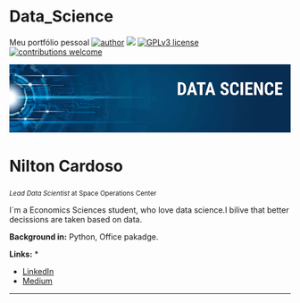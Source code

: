 # Data_Science
Meu portfólio pessoal
[![author](https://img.shields.io/badge/author-carlosfab-red.svg)](https://www.linkedin.com/in/carlosfab) [![](https://img.shields.io/badge/python-3.7+-blue.svg)](https://www.python.org/downloads/release/python-365/) [![GPLv3 license](https://img.shields.io/badge/License-GPLv3-blue.svg)](http://perso.crans.org/besson/LICENSE.html) [![contributions welcome](https://img.shields.io/badge/contributions-welcome-brightgreen.svg?style=flat)](https://github.com/carlosfab/data_science/issues)

<p align="center">
  <img src="banner.png" >
</p>

# Nilton Cardoso
<sub>*Lead Data Scientist* at Space Operations Center</sub>

I`m a Economics Sciences student, who love data science.I bilive that better decissions are taken based on data.



**Background in:** Python, Office pakadge.

**Links:**
* 
* [LinkedIn](https://www.linkedin.com/in/nilton-cardoso-91931b107)
* [Medium](https://www.medium.com)






---

